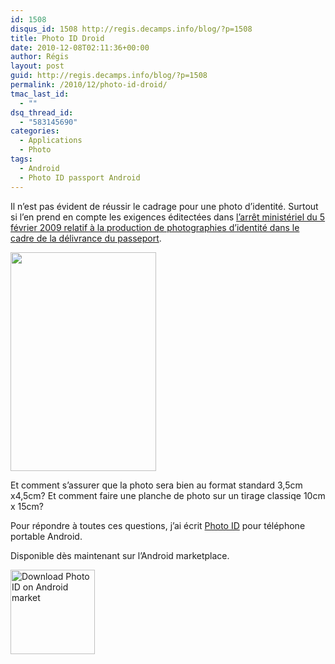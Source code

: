 ```yaml
---
id: 1508
disqus_id: 1508 http://regis.decamps.info/blog/?p=1508
title: Photo ID Droid
date: 2010-12-08T02:11:36+00:00
author: Régis
layout: post
guid: http://regis.decamps.info/blog/?p=1508
permalink: /2010/12/photo-id-droid/
tmac_last_id:
  - ""
dsq_thread_id:
  - "583145690"
categories:
  - Applications
  - Photo
tags:
  - Android
  - Photo ID passport Android
---
```

Il n’est pas évident de réussir le cadrage pour une photo d’identité. Surtout si l’en prend en compte les exigences éditectées dans [l’arrêt ministériel du 5 février 2009 relatif à la production de photographies d’identité dans le cadre de la délivrance du passeport](http://www.legifrance.gouv.fr/affichTexte.do?cidTexte=JORFTEXT000020246797&categorieLien=id).

[<img src="http://regis.decamps.info/blog/wp-content/uploads/2010/12/device4-233x350.png" alt="" title="edit translate" width="233" height="350" class="alignright size-medium wp-image-1531" srcset="http://regis.decamps.info/blog/wp-content/uploads/2010/12/device4-233x350.png 233w, http://regis.decamps.info/blog/wp-content/uploads/2010/12/device4.png 320w" sizes="(max-width: 233px) 100vw, 233px" />](http://regis.decamps.info/blog/wp-content/uploads/2010/12/device4.png)

Et comment s’assurer que la photo sera bien au format standard 3,5cm x4,5cm? Et comment faire une planche de photo sur un tirage classiqe 10cm x 15cm?

Pour répondre à toutes ces questions, j’ai écrit [Photo ID](http://fr.androlib.com/android.application.info-decamps-droid-photoid-qDAzn.aspx "PhotoID droid - photo d'identité pour passport") pour téléphone portable Android.

Disponible dès maintenant sur l’Android marketplace.
  
<img src="http://chart.apis.google.com/chart?cht=qr&chs=135x135&chl=market%3a%2f%2fdetails%3fid%3dinfo.decamps.droid.photoid" width="135" height="135" title="Download Photo ID on Android market" />
